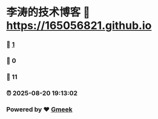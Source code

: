 # 李涛的技术博客 :link: https://165056821.github.io 
### :page_facing_up: [1](https://165056821.github.io/tag.html) 
### :speech_balloon: 0 
### :hibiscus: 11 
### :alarm_clock: 2025-08-20 19:13:02 
### Powered by :heart: [Gmeek](https://github.com/Meekdai/Gmeek)

